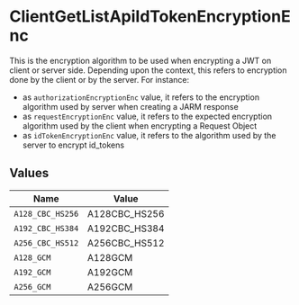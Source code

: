 # ClientGetListApiIdTokenEncryptionEnc

This is the encryption algorithm to be used when encrypting a JWT on client or server side.
Depending upon the context, this refers to encryption done by the client or by the server. For instance:
  - as `authorizationEncryptionEnc` value, it refers to the encryption algorithm used by server when creating a JARM response
  - as `requestEncryptionEnc` value, it refers to the expected encryption algorithm used by the client when encrypting a Request Object
  - as `idTokenEncryptionEnc` value, it refers to the algorithm used by the server to encrypt id_tokens



## Values

| Name             | Value            |
| ---------------- | ---------------- |
| `A128_CBC_HS256` | A128CBC_HS256    |
| `A192_CBC_HS384` | A192CBC_HS384    |
| `A256_CBC_HS512` | A256CBC_HS512    |
| `A128_GCM`       | A128GCM          |
| `A192_GCM`       | A192GCM          |
| `A256_GCM`       | A256GCM          |